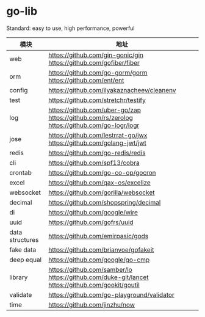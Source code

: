 # go-lib
Standard: easy to use, high performance, powerful

| 模块 | 地址 |
| -|-|
| web | https://github.com/gin-gonic/gin https://github.com/gofiber/fiber |
| orm | https://github.com/go-gorm/gorm https://github.com/ent/ent |
| config | https://github.com/ilyakaznacheev/cleanenv |
| test | https://github.com/stretchr/testify | 
| log | https://github.com/uber-go/zap https://github.com/rs/zerolog https://github.com/go-logr/logr | 
| jose | https://github.com/lestrrat-go/jwx https://github.com/golang-jwt/jwt |
| redis | https://github.com/go-redis/redis |
| cli | https://github.com/spf13/cobra |
| crontab | https://github.com/go-co-op/gocron |
| excel | https://github.com/qax-os/excelize |
| websocket | https://github.com/gorilla/websocket |
| decimal | https://github.com/shopspring/decimal |
| di | https://github.com/google/wire |
| uuid | https://github.com/gofrs/uuid |
| data structures | https://github.com/emirpasic/gods | 
| fake data | https://github.com/brianvoe/gofakeit | 
| deep equal | https://github.com/google/go-cmp | 
| library | https://github.com/samber/lo https://github.com/duke-git/lancet https://github.com/gookit/goutil | 
| validate | https://github.com/go-playground/validator | 
| time | https://github.com/jinzhu/now | 


